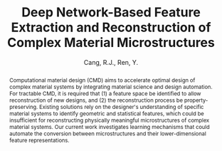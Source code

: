 ---
layout: project
title:  "Deep Network-Based Feature Extraction and Reconstruction of Complex Material Microstructures"
author: Cang, R.J., Ren, Y.
authorlink:
categories: project
publishdate: 2016
image: _images/materialdesign/image.jpg
summaryimg: _images/materialdesign/summaryimg.jpg
abstract: "Computational material design (CMD) aims to accelerate optimal design of complex material
systems by integrating material science and design automation. For tractable CMD, it is required that
(1) a feature space be identified to allow reconstruction of new designs, and (2) the reconstruction
process be property-preserving. Existing solutions rely on the designer's understanding of specific
material systems to identify geometric and statistical features, which could be insufficient for
reconstructing physically meaningful microstructures of complex material systems. Our current work
investigates learning mechanisms that could automate the conversion between microstructures and their
lower-dimensional feature representations."
paper: _papers/jmd2016ecoracer.pdf
---